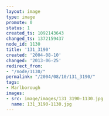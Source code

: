 ```yaml
---
layout: image
type: image
promote: 0
status: 1
created_ts: 1092143643
changed_ts: 1372159437
node_id: 1130
title: '131_3190'
created: '2004-08-10'
changed: '2013-06-25'
redirect_from:
- "/node/1130/"
permalink: "/2004/08/10/131_3190/"
tags:
- Marlborough
images:
- src: image/images/131_3190-1130.jpg
  name: 131_3190-1130.jpg
---
```


